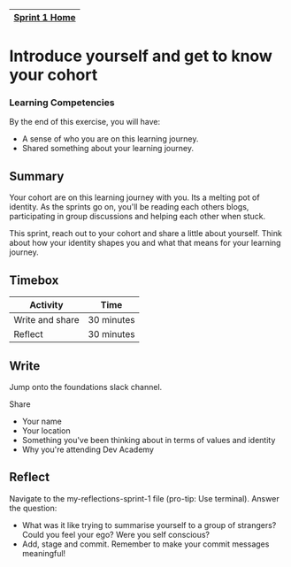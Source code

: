 [Sprint 1 Home](README.md)|
---|

# Introduce yourself and get to know your cohort

### Learning Competencies
By the end of this exercise, you will have:

- A sense of who you are on this learning journey. 
- Shared something about your learning journey.


## Summary
Your cohort are on this learning journey with you. Its a melting pot of identity. As the sprints go on, you'll be reading each others blogs, participating in group discussions and helping each other when stuck. 

This sprint, reach out to your cohort and share a little about yourself. 
Think about how your identity shapes you and what that means for your learning journey.


## Timebox

Activity | Time|
------------|----------|
Write and share | 30 minutes
Reflect | 30 minutes

## Write
Jump onto the foundations slack channel.

Share 
- Your name 
- Your location 
- Something you've been thinking about in terms of values and identity 
- Why you're attending Dev Academy 

## Reflect 
Navigate to the my-reflections-sprint-1 file (pro-tip: Use terminal). Answer the question: 

- What was it like trying to summarise yourself to a group of strangers? Could you feel your ego? Were you self conscious? 
- Add, stage and commit. Remember to make your commit messages meaningful!
